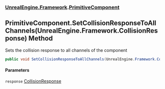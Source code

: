 ### [UnrealEngine.Framework](./UnrealEngine-Framework.md 'UnrealEngine.Framework').[PrimitiveComponent](./PrimitiveComponent.md 'UnrealEngine.Framework.PrimitiveComponent')
## PrimitiveComponent.SetCollisionResponseToAllChannels(UnrealEngine.Framework.CollisionResponse) Method
Sets the collision response to all channels of the component  
```csharp
public void SetCollisionResponseToAllChannels(UnrealEngine.Framework.CollisionResponse response);
```
#### Parameters
<a name='UnrealEngine-Framework-PrimitiveComponent-SetCollisionResponseToAllChannels(UnrealEngine-Framework-CollisionResponse)-response'></a>
`response` [CollisionResponse](./CollisionResponse.md 'UnrealEngine.Framework.CollisionResponse')  
  
